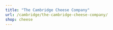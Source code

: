 ```yaml
---
title: "The Cambridge Cheese Company"
url: /cambridge/the-cambridge-cheese-company/
shop: cheese
---
```

